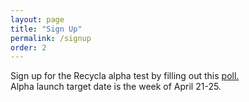 ```yaml
---
layout: page
title: "Sign Up"
permalink: /signup
order: 2
---
```


Sign up for the Recycla alpha test by filling out this [poll.](https://docs.google.com/forms/d/e/1FAIpQLSewCciiHEcSKuSCzohLLce5NpnbC8xot8mbzzZEB3nl2Fv6Yg/viewform?usp=header)  
Alpha launch target date is the week of April 21-25. 